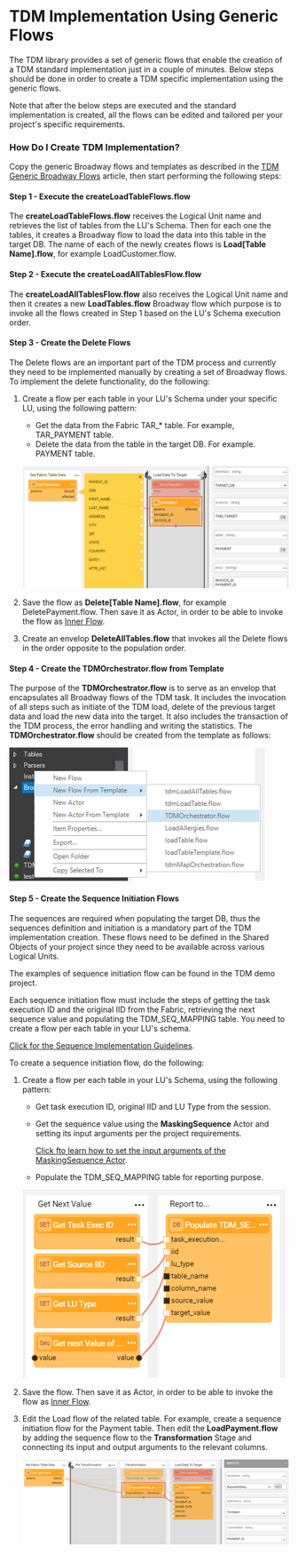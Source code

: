 # TDM Implementation Using Generic Flows

The TDM library provides a set of generic flows that enable the creation of a TDM standard implementation just in a couple of minutes.  Below steps should be done in order to create a TDM specific implementation using the generic flows.

Note that after the below steps are executed and the standard implementation is created, all the flows can be edited and tailored per your project's specific requirements.

### How Do I Create TDM Implementation?

Copy the generic Broadway flows and templates as described in the [TDM Generic Broadway Flows](10_tdm_generic_broadway_flows.md) article, then start performing the following steps:

#### Step 1 - Execute the createLoadTableFlows.flow

The **createLoadTableFlows.flow** receives the Logical Unit name and retrieves the list of tables from the LU's Schema. Then for each one the tables, it creates a Broadway flow to load the data into this table in the target DB. The name of each of the newly creates flows is **Load[Table Name].flow**, for example LoadCustomer.flow.

#### Step 2 - Execute the createLoadAllTablesFlow.flow

The **createLoadAllTablesFlow.flow** also receives the Logical Unit name and then it creates a new **LoadTables.flow** Broadway flow which purpose is to invoke all the flows created in Step 1 based on the LU's Schema execution order.

#### Step 3 - Create the Delete Flows

The Delete flows are an important part of the TDM process and currently they need to be implemented manually by creating a set of Broadway flows. To implement the delete functionality, do the following:

1. Create a flow per each table in your LU's Schema under your specific LU, using the following pattern:

   * Get the data from the Fabric TAR_* table. For example, TAR_PAYMENT table.
   * Delete the data from the table in the target DB. For example. PAYMENT table.

   ![image](images/11_tdm_impl_01.PNG)

2. Save the flow as **Delete[Table Name].flow**, for example DeletePayment.flow. Then save it as Actor, in order to be able to invoke the flow as [Inner Flow](/articles/19_Broadway/22_broadway_flow_inner_flows.md#save-as-actor).

3. Create an envelop **DeleteAllTables.flow** that invokes all the Delete flows in the order opposite to the population order.


#### Step 4 - Create the TDMOrchestrator.flow from Template

The purpose of the **TDMOrchestrator.flow** is to serve as an envelop that encapsulates all Broadway flows of the TDM task. It includes the invocation of all steps such as initiate of the TDM load, delete of the previous target data and load the new data into the target. It also includes the transaction of the TDM process, the error handling and writing the statistics. The **TDMOrchestrator.flow** should be created from the template as follows:

![image](images/11_tdm_impl_02.PNG)

#### Step 5 - Create the Sequence Initiation Flows

The sequences are required when populating the target DB, thus the sequences definition and initiation is a mandatory part of the TDM implementation creation. These flows need to be defined in the Shared Objects of your project since they need to be available across various Logical Units. 

The examples of sequence initiation flow can be found in the TDM demo project. 

Each sequence initiation flow must include the steps of getting the task execution ID and the original IID from the Fabric, retrieving the next sequence value and populating the TDM_SEQ_MAPPING table. You need to create a flow per each table in your LU's schema. 

[Click for the Sequence Implementation Guidelines](/actors/08_sequence_implementation_guide.md). 

To create a sequence initiation flow, do the following:

1. Create a flow per each table in your LU's Schema, using the following pattern:

   * Get task execution ID, original IID and LU Type from the session.

   * Get the sequence value using the **MaskingSequence** Actor and setting its input arguments per the project requirements.

     [Click fto learn how to set the input arguments of the MaskingSequence Actor](/articles/19_Broadway/actors/07_masking_and_sequence_actors.md#how-do-i-set-masking-input-arguments).

   * Populate the TDM_SEQ_MAPPING table for reporting purpose.

   ![image](images/11_tdm_impl_03.PNG)

2. Save the flow. Then save it as Actor, in order to be able to invoke the flow as [Inner Flow](/articles/19_Broadway/22_broadway_flow_inner_flows.md#save-as-actor).

3. Edit the Load flow of the related table. For example, create a sequence initiation flow for the Payment table. Then edit the **LoadPayment.flow** by adding the sequence flow to the **Transformation** Stage and connecting its input and output arguments to the relevant columns.

   ![image](images/11_tdm_impl_04.PNG)







